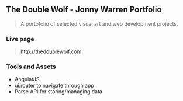 ## The Double Wolf - Jonny Warren Portfolio

> A portofolio of selected visual art and web development projects.

### Live page

> http://thedoublewolf.com

### Tools and Assets

- AngularJS
- ui.router to navigate through app
- Parse API for storing/managing data